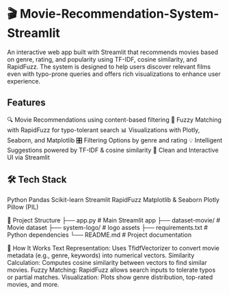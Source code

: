 # 🎬 Movie-Recommendation-System-Streamlit
An interactive web app built with Streamlit that recommends movies based on genre, rating, and popularity using TF-IDF, cosine similarity, and RapidFuzz. The system is designed to help users discover relevant films even with typo-prone queries and offers rich visualizations to enhance user experience.

## Features
🔍 Movie Recommendations using content-based filtering
🤖 Fuzzy Matching with RapidFuzz for typo-tolerant search
📊 Visualizations with Plotly, Seaborn, and Matplotlib
🎛️ Filtering Options by genre and rating
💡 Intelligent Suggestions powered by TF-IDF & cosine similarity
🧼 Clean and Interactive UI via Streamlit

## 🛠️ Tech Stack
Python
Pandas
Scikit-learn
Streamlit
RapidFuzz
Matplotlib & Seaborn
Plotly
Pillow (PIL)

📁 Project Structure
├── app.py                # Main Streamlit app
├── dataset-movie/        # Movie dataset
├── system-logo/          # logo assets
├── requirements.txt      # Python dependencies
└── README.md             # Project documentation

🧠 How It Works
Text Representation: Uses TfidfVectorizer to convert movie metadata (e.g., genre, keywords) into numerical vectors.
Similarity Calculation: Computes cosine similarity between vectors to find similar movies.
Fuzzy Matching: RapidFuzz allows search inputs to tolerate typos or partial matches.
Visualization: Plots show genre distribution, top-rated movies, and more.
